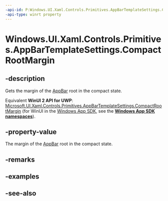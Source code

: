 ```yaml
---
-api-id: P:Windows.UI.Xaml.Controls.Primitives.AppBarTemplateSettings.CompactRootMargin
-api-type: winrt property
---
```


<!-- Property syntax
public Windows.UI.Xaml.Thickness CompactRootMargin { get; }
-->

# Windows.UI.Xaml.Controls.Primitives.AppBarTemplateSettings.CompactRootMargin

## -description
Gets the margin of the [AppBar](../windows.ui.xaml.controls/appbar.md) root in the compact state.

Equivalent **WinUI 2 API for UWP**: [Microsoft.UI.Xaml.Controls.Primitives.AppBarTemplateSettings.CompactRootMargin](/windows/winui/api/microsoft.ui.xaml.controls.primitives.appbartemplatesettings.compactrootmargin) (for WinUI in the [Windows App SDK](/windows/apps/windows-app-sdk/), see the **[Windows App SDK namespaces](/windows/windows-app-sdk/api/winrt/)**).

## -property-value
The margin of the [AppBar](../windows.ui.xaml.controls/appbar.md) root in the compact state.

## -remarks

## -examples

## -see-also
